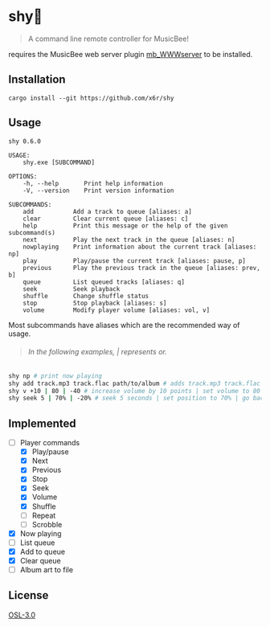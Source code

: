 # shy🍂

> A command line remote controller for MusicBee!

<!-- temporairly linked to my fork of a fork until Cynosphere/mb_WWWserver#1 gets merged (if ever) -->

requires the MusicBee web server plugin [mb_WWWserver](https://github.com/x6r/mb_WWWserver) to be installed.

## Installation

```
cargo install --git https://github.com/x6r/shy
```

## Usage

```
shy 0.6.0

USAGE:
    shy.exe [SUBCOMMAND]

OPTIONS:
    -h, --help       Print help information
    -V, --version    Print version information

SUBCOMMANDS:
    add           Add a track to queue [aliases: a]
    clear         Clear current queue [aliases: c]
    help          Print this message or the help of the given subcommand(s)
    next          Play the next track in the queue [aliases: n]
    nowplaying    Print information about the current track [aliases: np]
    play          Play/pause the current track [aliases: pause, p]
    previous      Play the previous track in the queue [aliases: prev, b]
    queue         List queued tracks [aliases: q]
    seek          Seek playback
    shuffle       Change shuffle status
    stop          Stop playback [aliases: s]
    volume        Modify player volume [aliases: vol, v]
```

Most subcommands have aliases which are the recommended way of usage.

> ###### In the following examples, | represents or.

```sh
shy np # print now playing
shy add track.mp3 track.flac path/to/album # adds track.mp3 track.flac and valid audio files in album directory to queue
shy v +10 | 80 | -40 # increase volume by 10 points | set volume to 80 | decrease volume by 40
shy seek 5 | 70% | -20% # seek 5 seconds | set position to 70% | go back 20%
```

## Implemented

- [ ] Player commands
  - [x] Play/pause
  - [x] Next
  - [x] Previous
  - [x] Stop
  - [x] Seek
  - [x] Volume
  - [x] Shuffle
  - [ ] Repeat
  - [ ] Scrobble
- [x] Now playing
- [ ] List queue
- [x] Add to queue
- [x] Clear queue
- [ ] Album art to file

## License

[OSL-3.0](LICENSE)
